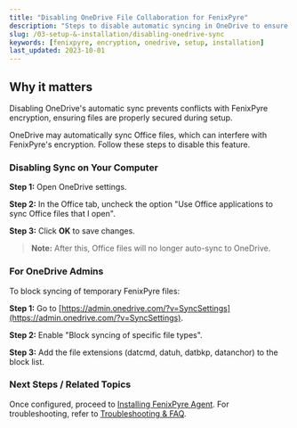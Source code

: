 ```yaml
---
title: "Disabling OneDrive File Collaboration for FenixPyre"
description: "Steps to disable automatic syncing in OneDrive to ensure proper FenixPyre encryption functionality."
slug: /03-setup-&-installation/disabling-onedrive-sync
keywords: [fenixpyre, encryption, onedrive, setup, installation]
last_updated: 2023-10-01
---
```


## Why it matters
Disabling OneDrive's automatic sync prevents conflicts with FenixPyre encryption, ensuring files are properly secured during setup.

OneDrive may automatically sync Office files, which can interfere with FenixPyre's encryption. Follow these steps to disable this feature.

### Disabling Sync on Your Computer
**Step 1:** Open OneDrive settings.

**Step 2:** In the Office tab, uncheck the option "Use Office applications to sync Office files that I open".

<!-- IMG: ./media/03-setup-&-installation/onedrive-settings-screenshot.png | Alt: OneDrive settings screen with sync option unchecked -->

**Step 3:** Click **OK** to save changes.

> **Note:** After this, Office files will no longer auto-sync to OneDrive.

### For OneDrive Admins
To block syncing of temporary FenixPyre files:

**Step 1:** Go to [https://admin.onedrive.com/?v=SyncSettings](https://admin.onedrive.com/?v=SyncSettings).

**Step 2:** Enable "Block syncing of specific file types".

**Step 3:** Add the file extensions (datcmd, datuh, datbkp, datanchor) to the block list.

<!-- IMG: ./media/03-setup-&-installation/block-file-types-screenshot.png | Alt: OneDrive admin screen blocking specific file extensions -->

### Next Steps / Related Topics
Once configured, proceed to [Installing FenixPyre Agent](/03-setup-&-installation/install-windows-agent). For troubleshooting, refer to [Troubleshooting & FAQ](/09-troubleshooting-&-faq).